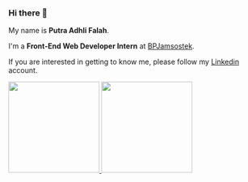 ### Hi there 👋

My name is **Putra Adhli Falah**.

I'm a **Front-End Web Developer Intern** at [BPJamsostek](https://www.bpjsketenagakerjaan.go.id/).

If you are interested in getting to know me, please follow my [Linkedin](https://www.linkedin.com/in/putra-adhli-falah/) account.

<p align="left">
<a href="https://github.com/adhlifalah">
  <img height="180em" src="https://github-readme-stats-eight-theta.vercel.app/api?username=adhlifalah&show_icons=true&theme=algolia&include_all_commits=true&count_private=true"/>
  <img height="180em" src="https://github-readme-stats-eight-theta.vercel.app/api/top-langs/?username=adhlifalah&layout=compact&langs_count=8&theme=algolia"/>
</a>
</p>

<!--
**adhlifalah/adhlifalah** is a ✨ _special_ ✨ repository because its `README.md` (this file) appears on your GitHub profile.

Here are some ideas to get you started:

- 🔭 I’m currently working on ...
- 🌱 I’m currently learning ...
- 👯 I’m looking to collaborate on ...
- 🤔 I’m looking for help with ...
- 💬 Ask me about ...
- 📫 How to reach me: ...
- 😄 Pronouns: ...
- ⚡ Fun fact: ...
-->
